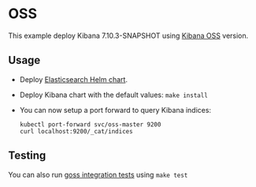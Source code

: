 # OSS

This example deploy Kibana 7.10.3-SNAPSHOT using [Kibana OSS][] version.


## Usage

* Deploy [Elasticsearch Helm chart][].

* Deploy Kibana chart with the default values: `make install`

* You can now setup a port forward to query Kibana indices:

  ```
  kubectl port-forward svc/oss-master 9200
  curl localhost:9200/_cat/indices
  ```


## Testing

You can also run [goss integration tests][] using `make test`


[kibana oss]: https://www.elastic.co/downloads/kibana-oss
[elasticsearch helm chart]: https://github.com/elastic/helm-charts/tree/7.10/elasticsearch/examples/oss/
[goss integration tests]: https://github.com/elastic/helm-charts/tree/7.10/kibana/examples/oss/test/goss.yaml
